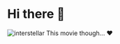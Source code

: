 # Hi there 👋


<!--
**Argald0/Argald0** is a ✨ _special_ ✨ repository because its `README.md` (this file) appears on your GitHub profile.

Here are some ideas to get you started:
-->

![interstellar](<[https://i0.wp.com/cinemaccro.com/wp-content/uploads/2016/09/BH_wip_v14.jpg?fit=1200%2C675&ssl=1](https://medias.pourlascience.fr/api/v1/images/view/5a82ab598fe56f4a5943cb0b/wide_1300/image.jpg)https://medias.pourlascience.fr/api/v1/images/view/5a82ab598fe56f4a5943cb0b/wide_1300/image.jpg>)
This movie though... ❤️

